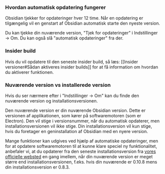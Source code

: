 ### Hvordan automatisk opdatering fungerer
Obsidian tjekker for opdateringer hver 12 time. Når en opdatering er tilgængelig vil en genstart af Obsidian automatisk starte den nyeste version.

Du kan tjekke din nuværende version, "Tjek for opdateringer" i Indstillinger → Om. Du kan også slå "automatisk opdateringer" fra der.

### Insider build
Hvis du vil opdatere til den seneste insider build, så læs: [[Insider versioner#Sådan aktiveres insider builds]] for at få information om hvordan du aktiverer funktionen.

### Nuværende version vs installerede version

Hvis du ser nærmere efter i "Indstillinger → Om" kan du finde den nuværende version og installationsversionen.

Den nuværende version er din nuværende Obsidian version. Dette er versionen af applikationen, som kører på softwaremotoren (som er Electron). Den vil stige i versionsnummer, når du automatisk opdaterer, men installationsversionen vil ikke stige. Din installationsversion vil kun stige, hvis du foretager en geninstallation af Obsidian med en nyere version.

Mange funktioner kan udgives ved hjælp af automatiske opdateringer, men for at opdatere softwaremotoren til at kunne klare speciel ny funktionalitet, anbefaler vi, at du opdaterer fra den seneste installationsversion fra [vores officielle websted](https://obsidian.md) en gang imellem, når din nuværende version er meget større end installationsversionen, f.eks. hvis din nuværende er 0.10.8 mens din installationsversion er 0.8.3.
